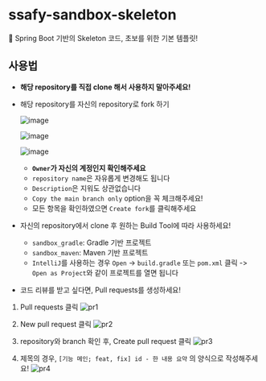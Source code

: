 # ssafy-sandbox-skeleton
🌱 Spring Boot 기반의 Skeleton 코드, 초보를 위한 기본 템플릿!

## 사용법
- **해당 repository를 직접 clone 해서 사용하지 말아주세요!**

- 해당 repository를 자신의 repository로 fork 하기

  ![image](https://github.com/user-attachments/assets/344c4507-ca4b-4195-81ca-57192fc414ff)

  ![image](https://github.com/user-attachments/assets/551cc444-43f2-4bc6-8699-aabb4346c86a)

  ![image](https://github.com/user-attachments/assets/667b9c63-af2e-47c8-9011-651cd3c04d58)

  - **`Owner`가 자신의 계정인지 확인해주세요**
  - `repository name`은 자유롭게 변경해도 됩니다
  - `Description`은 지워도 상관없습니다
  - `Copy the main branch only` option을 꼭 체크해주세요!
  - 모든 항목을 확인하였으면 `Create fork`를 클릭해주세요

- 자신의 repository에서 clone 후 원하는 Build Tool에 따라 사용하세요!

  - `sandbox_gradle`: Gradle 기반 프로젝트
  - `sandbox_maven`: Maven 기반 프로젝트
  - `IntelliJ`를 사용하는 경우 `Open` -> `build.gradle` 또는 `pom.xml` 클릭 -> `Open as Project`와 같이 프로젝트를 열면 됩니다

    
- 코드 리뷰를 받고 싶다면, Pull requests를 생성하세요!


1. Pull requests 클릭
![pr1](https://github.com/user-attachments/assets/28933f46-d337-4359-854a-b2d4432da977)


2. New pull request 클릭
![pr2](https://github.com/user-attachments/assets/b7e5ae4a-da65-444d-8600-7ae3f29ed140)


3. repository와 branch 확인 후, Create pull request 클릭
![pr3](https://github.com/user-attachments/assets/43c30220-11e9-4385-89ec-5142b5da851a)


4. 제목의 경우, `[기능 메인; feat, fix] id - 한 내용 요약` 의 양식으로 작성해주세요!
![pr4](https://github.com/user-attachments/assets/855b6cbb-e724-41d5-9fe6-1b487b6dc5e1)

